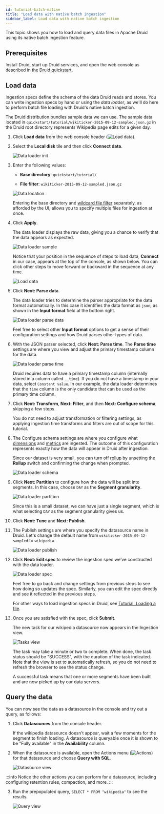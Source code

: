 ```yaml
---
id: tutorial-batch-native
title: "Load data with native batch ingestion"
sidebar_label: Load data with native batch ingestion
---
```


<!--
  ~ Licensed to the Apache Software Foundation (ASF) under one
  ~ or more contributor license agreements.  See the NOTICE file
  ~ distributed with this work for additional information
  ~ regarding copyright ownership.  The ASF licenses this file
  ~ to you under the Apache License, Version 2.0 (the
  ~ "License"); you may not use this file except in compliance
  ~ with the License.  You may obtain a copy of the License at
  ~
  ~   http://www.apache.org/licenses/LICENSE-2.0
  ~
  ~ Unless required by applicable law or agreed to in writing,
  ~ software distributed under the License is distributed on an
  ~ "AS IS" BASIS, WITHOUT WARRANTIES OR CONDITIONS OF ANY
  ~ KIND, either express or implied.  See the License for the
  ~ specific language governing permissions and limitations
  ~ under the License.
  -->


This topic shows you how to load and query data files in Apache Druid using its native batch ingestion feature. 

## Prerequisites

Install Druid, start up Druid services, and open the web console as described in the [Druid quickstart](index.md).

## Load data

Ingestion specs define the schema of the data Druid reads and stores. You can write ingestion specs by hand or using the _data loader_, 
as we'll do here to perform batch file loading with Druid's native batch ingestion.

The Druid distribution bundles sample data we can use. The sample data located in `quickstart/tutorial/wikiticker-2015-09-12-sampled.json.gz` 
in the Druid root directory represents Wikipedia page edits for a given day. 

1. Click **Load data** from the web console header (![Load data](../assets/tutorial-batch-data-loader-00.png)).

2. Select the **Local disk** tile and then click **Connect data**.

   ![Data loader init](../assets/tutorial-batch-data-loader-01.png "Data loader init")

3. Enter the following values: 

   - **Base directory**: `quickstart/tutorial/`

   - **File filter**: `wikiticker-2015-09-12-sampled.json.gz` 

   ![Data location](../assets/tutorial-batch-data-loader-015.png "Data location")

   Entering the base directory and [wildcard file filter](https://commons.apache.org/proper/commons-io/apidocs/org/apache/commons/io/filefilter/WildcardFileFilter.html) separately, as afforded by the UI, allows you to specify multiple files for ingestion at once.

4. Click **Apply**. 

   The data loader displays the raw data, giving you a chance to verify that the data 
   appears as expected. 

   ![Data loader sample](../assets/tutorial-batch-data-loader-02.png "Data loader sample")

   Notice that your position in the sequence of steps to load data, **Connect** in our case, appears at the top of the console, as shown below. 
   You can click other steps to move forward or backward in the sequence at any time.

   ![Load data](../assets/tutorial-batch-data-loader-12.png)  


5. Click **Next: Parse data**. 

   The data loader tries to determine the parser appropriate for the data format automatically. In this case 
   it identifies the data format as `json`, as shown in the **Input format** field at the bottom right.

   ![Data loader parse data](../assets/tutorial-batch-data-loader-03.png "Data loader parse data")

   Feel free to select other **Input format** options to get a sense of their configuration settings 
   and how Druid parses other types of data.  

6. With the JSON parser selected, click **Next: Parse time**. The **Parse time** settings are where you view and adjust the 
   primary timestamp column for the data.

   ![Data loader parse time](../assets/tutorial-batch-data-loader-04.png "Data loader parse time")

   Druid requires data to have a primary timestamp column (internally stored in a column called `__time`).
   If you do not have a timestamp in your data, select `Constant value`. In our example, the data loader 
   determines that the `time` column is the only candidate that can be used as the primary time column.

7. Click **Next: Transform**, **Next: Filter**, and then **Next: Configure schema**, skipping a few steps.

   You do not need to adjust transformation or filtering settings, as applying ingestion time transforms and 
   filters are out of scope for this tutorial.

8. The Configure schema settings are where you configure what [dimensions](../ingestion/schema-model.md#dimensions) 
   and [metrics](../ingestion/schema-model.md#metrics) are ingested. The outcome of this configuration represents exactly how the 
   data will appear in Druid after ingestion. 

   Since our dataset is very small, you can turn off [rollup](../ingestion/rollup.md) 
   by unsetting the **Rollup** switch and confirming the change when prompted.

   ![Data loader schema](../assets/tutorial-batch-data-loader-05.png "Data loader schema")


9. Click **Next: Partition** to configure how the data will be split into segments. In this case, choose `DAY` as the **Segment granularity**. 

    ![Data loader partition](../assets/tutorial-batch-data-loader-06.png "Data loader partition")

    Since this is a small dataset, we can have just a single segment, which is what selecting `DAY` as the 
    segment granularity gives us. 

10. Click **Next: Tune** and **Next: Publish**.

11. The Publish settings are where you specify the datasource name in Druid. Let's change the default name from  `wikiticker-2015-09-12-sampled` to `wikipedia`. 

    ![Data loader publish](../assets/tutorial-batch-data-loader-07.png "Data loader publish")

12. Click **Next: Edit spec** to review the ingestion spec we've constructed with the data loader. 

    ![Data loader spec](../assets/tutorial-batch-data-loader-08.png "Data loader spec")

    Feel free to go back and change settings from previous steps to see how doing so updates the spec.
    Similarly, you can edit the spec directly and see it reflected in the previous steps. 

    For other ways to load ingestion specs in Druid, see [Tutorial: Loading a file](./tutorial-batch.md). 
13. Once you are satisfied with the spec, click **Submit**.


    The new task for our wikipedia datasource now appears in the Ingestion view. 

    ![Tasks view](../assets/tutorial-batch-data-loader-09.png "Tasks view")

    The task may take a minute or two to complete. When done, the task status should be "SUCCESS", with
    the duration of the task indicated. Note that the view is set to automatically 
    refresh, so you do not need to refresh the browser to see the status change.

    A successful task means that one or more segments have been built and are now picked up by our data servers.


## Query the data 

You can now see the data as a datasource in the console and try out a query, as follows: 

1. Click **Datasources** from the console header. 

   If the wikipedia datasource doesn't appear, wait a few moments for the segment to finish loading. A datasource is 
   queryable once it is shown to be "Fully available" in the **Availability** column. 

2. When the datasource is available, open the Actions menu (![Actions](../assets/datasources-action-button.png)) for that 
   datasource and choose **Query with SQL**.

   ![Datasource view](../assets/tutorial-batch-data-loader-10.png "Datasource view")

:::info
 Notice the other actions you can perform for a datasource, including configuring retention rules, compaction, and more.
:::

3. Run the prepopulated query, `SELECT * FROM "wikipedia"` to see the results.

   ![Query view](../assets/tutorial-batch-data-loader-11.png "Query view")
